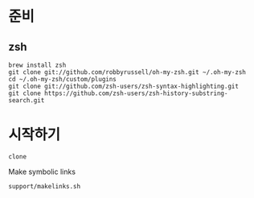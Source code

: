 # 준비

## zsh

    brew install zsh
    git clone git://github.com/robbyrussell/oh-my-zsh.git ~/.oh-my-zsh
    cd ~/.oh-my-zsh/custom/plugins
    git clone git://github.com/zsh-users/zsh-syntax-highlighting.git
    git clone https://github.com/zsh-users/zsh-history-substring-search.git


# 시작하기

```
clone
```

Make symbolic links

    support/makelinks.sh
